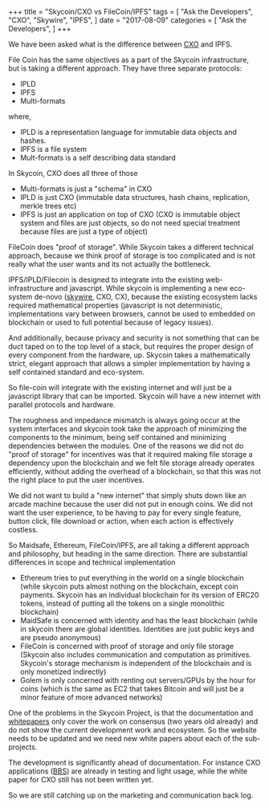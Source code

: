 +++
title = "Skycoin/CXO vs FileCoin/IPFS"
tags = [
    "Ask the Developers",
    "CXO",
    "Skywire",
    "IPFS",
]
date = "2017-08-09"
categories = [
    "Ask the Developers",
]
+++

We have been asked what is the difference between [CXO](https://github.com/skycoin/cxo) and IPFS.

File Coin has the same objectives as a part of the Skycoin infrastructure, but is taking a different approach.
They have three separate protocols:

- IPLD
- IPFS
- Multi-formats

where,

- IPLD is a representation language for immutable data objects and hashes.
- IPFS is a file system
- Mult-formats is a self describing data standard

In Skycoin, CXO does all three of those

- Multi-formats is just a "schema" in CXO
- IPLD is just CXO (immutable data structures, hash chains, replication, merkle trees etc)
- IPFS is just an application on top of CXO (CXO is immutable object system and files are just objects, so do not need special treatment because files are just a type of object)

FileCoin does "proof of storage". While Skycoin takes a different technical approach, because we think proof of storage is too complicated and is not really what the user wants and its not actually the bottleneck.

IPFS/IPLD/Filecoin is designed to integrate into the existing web-infrastructure and javascript. While skycoin is implementing a new eco-system de-novo ([skywire](https://github.com/skycoin/skywire), CXO, CX), because the existing ecosystem lacks required mathematical properties (javascript is not deterministic, implementations vary between browsers, cannot be used to embedded on blockchain or used to full potential because of legacy issues).

And additionally, because privacy and security is not something that can be duct taped on to the top level of a stack, but requires the proper design of every component from the hardware, up. Skycoin takes a mathematically strict, elegant approach that allows a simpler implementation by having a self contained standard and eco-system.

So file-coin will integrate with the existing internet and will just be a javascript library that can be imported. Skycoin will have a new internet with parallel protocols and hardware.

The roughness and impedance mismatch is always going occur at the system interfaces and skycoin took take the approach of minimizing the components to the minimum, being self contained and minimizing dependencies between the modules. One of the reasons we did not do "proof of storage" for incentives was that it required making file storage a dependency upon the blockchain and we felt file storage already operates efficiently, without adding the overhead of a blockchain, so that this was not the right place to put the user incentives.

We did not want to build a "new internet" that simply shuts down like an arcade machine because the user did not put in enough coins. We did not want the user experience, to be having to pay for every single feature, button click, file download or action, when each action is effectively costless.

So Maidsafe, Ethereum, FileCoin/IPFS, are all taking a different approach and philosophy, but heading in the same direction. There are substantial differences in scope and technical implementation

- Ethereum tries to put everything in the world on a single blockchain (while skycoin puts almost nothing on the blockchain, except coin payments. Skycoin has an individual blockchain for its version of ERC20 tokens, instead of putting all the tokens on a single monolithic blockchain)
- MaidSafe is concerned with identity and has the least blockchain (while in skycoin there are global identities. Identities are just public keys and are pseudo anonymous)
- FileCoin is concerned with proof of storage and only file storage (Skycoin also includes communication and computation as primitives. Skycoin's storage mechanism is independent of the blockchain and is only monetized indirectly)
- Golem is only concerned with renting out servers/GPUs by the hour for coins (which is the same as EC2 that takes Bitcoin and will just be a minor feature of more advanced networks)

One of the problems in the Skycoin Project, is that the documentation and [whitepapers](https://www.skycoin.net/whitepapers.html) only cover the work on consensus (two years old already) and do not show the current development work and ecosystem. So the website needs to be updated and we need new white papers about each of the sub-projects.

The development is significantly ahead of documentation. For instance CXO applications ([BBS](https://github.com/skycoin/bbs)) are already in testing and light usage, while the white paper for CXO still has not been written yet.

So we are still catching up on the marketing and communication back log.
